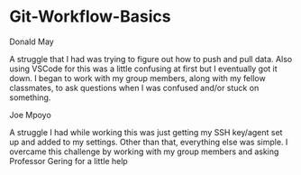 # Git-Workflow-Basics

Donald May

A struggle that I had was trying to figure out how to push and pull data. Also using VSCode for this was a little confusing at first but I eventually got it down. I began to work with my group members, along with my fellow classmates, to ask questions when I was confused and/or stuck on something.

Joe Mpoyo

A struggle I had while working this was just getting my SSH key/agent set up and added to my settings. Other than that, everything else was simple. I overcame this challenge by working with my group members and asking Professor Gering for a little help
